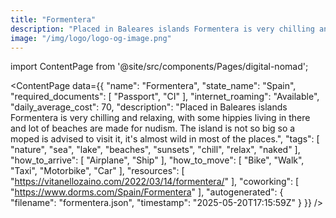 ```yaml
---
title: "Formentera"
description: "Placed in Baleares islands Formentera is very chilling and relaxing, with some hippies living in there and lot of beaches are made for nudism. The island is not so big so a moped is advised to visit it, it's almost wild in most of the places."
image: "/img/logo/logo-og-image.png"
---
```

import ContentPage from '@site/src/components/Pages/digital-nomad';

<ContentPage
    data={{
  "name": "Formentera",
  "state_name": "Spain",
  "required_documents": [
    "Passport",
    "CI"
  ],
  "internet_roaming": "Available",
  "daily_average_cost": 70,
  "description": "Placed in Baleares islands Formentera is very chilling and relaxing, with some hippies living in there and lot of beaches are made for nudism. The island is not so big so a moped is advised to visit it, it's almost wild in most of the places.",
  "tags": [
    "nature",
    "sea",
    "lake",
    "beaches",
    "sunsets",
    "chill",
    "relax",
    "naked"
  ],
  "how_to_arrive": [
    "Airplane",
    "Ship"
  ],
  "how_to_move": [
    "Bike",
    "Walk",
    "Taxi",
    "Motorbike",
    "Car"
  ],
  "resources": [
    "https://vitanellozaino.com/2022/03/14/formentera/"
  ],
  "coworking": [
    "https://www.dorms.com/Spain/Formentera"
  ],
  "autogenerated": {
    "filename": "formentera.json",
    "timestamp": "2025-05-20T17:15:59Z"
  }
}}
/>
